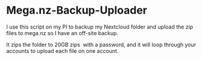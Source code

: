 # Mega.nz-Backup-Uploader
I use this script on my PI to backup my Nextcloud folder and upload the zip files to mega.nz so I have an off-site backup.

It zips the folder to 20GB zips  with a password, and it will loop through your accounts to upload each file on one account.
